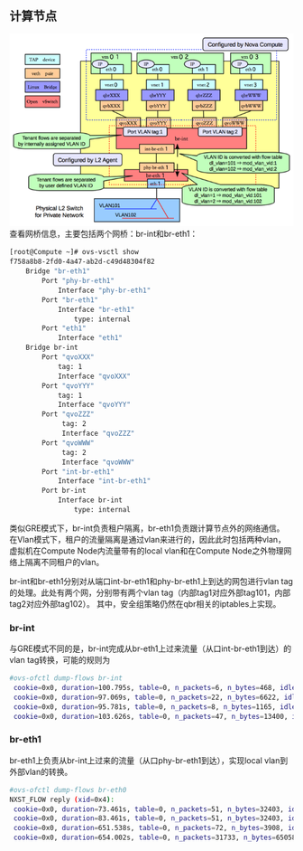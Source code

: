 ## 计算节点
![Vlan 模式下的计算节点](../_images/vlan_compute_node.png)
查看网桥信息，主要包括两个网桥：br-int和br-eth1：
```sh
[root@Compute ~]# ovs-vsctl show
f758a8b8-2fd0-4a47-ab2d-c49d48304f82
    Bridge "br-eth1"
        Port "phy-br-eth1"
            Interface "phy-br-eth1"
        Port "br-eth1"
            Interface "br-eth1"
                type: internal
        Port "eth1"
            Interface "eth1"
    Bridge br-int
        Port "qvoXXX"
            tag: 1
            Interface "qvoXXX"
        Port "qvoYYY"
            tag: 1
            Interface "qvoYYY"
        Port "qvoZZZ"
             tag: 2
             Interface "qvoZZZ"
        Port "qvoWWW"
             tag: 2
             Interface "qvoWWW"
        Port "int-br-eth1"
            Interface "int-br-eth1"
        Port br-int
            Interface br-int
                type: internal
```
类似GRE模式下，br-int负责租户隔离，br-eth1负责跟计算节点外的网络通信。
在Vlan模式下，租户的流量隔离是通过vlan来进行的，因此此时包括两种vlan，虚拟机在Compute Node内流量带有的local vlan和在Compute Node之外物理网络上隔离不同租户的vlan。

br-int和br-eth1分别对从端口int-br-eth1和phy-br-eth1上到达的网包进行vlan tag的处理。此处有两个网，分别带有两个vlan tag（内部tag1对应外部tag101，内部tag2对应外部tag102）。
其中，安全组策略仍然在qbr相关的iptables上实现。

### br-int
与GRE模式不同的是，br-int完成从br-eth1上过来流量（从口int-br-eth1到达）的vlan tag转换，可能的规则为
```sh
#ovs-ofctl dump-flows br-int
 cookie=0x0, duration=100.795s, table=0, n_packets=6, n_bytes=468, idle_age=90, priority=2,in_port=3 actions=drop
 cookie=0x0, duration=97.069s, table=0, n_packets=22, n_bytes=6622, idle_age=31, priority=3,in_port=3,dl_vlan=101 actions=mod_vlan_vid:1,NORMAL
 cookie=0x0, duration=95.781s, table=0, n_packets=8, n_bytes=1165, idle_age=11, priority=3,in_port=3,dl_vlan=102 actions=mod_vlan_vid:2,NORMAL
 cookie=0x0, duration=103.626s, table=0, n_packets=47, n_bytes=13400, idle_age=11, priority=1 actions=NORMAL
```

### br-eth1
br-eth1上负责从br-int上过来的流量（从口phy-br-eth1到达），实现local vlan到外部vlan的转换。
```sh
#ovs-ofctl dump-flows br-eth0
NXST_FLOW reply (xid=0x4):
 cookie=0x0, duration=73.461s, table=0, n_packets=51, n_bytes=32403, idle_age=2, hard_age=65534, priority=4,in_port=4,dl_vlan=1 actions=mod_vlan_vid:101,NORMAL
 cookie=0x0, duration=83.461s, table=0, n_packets=51, n_bytes=32403, idle_age=2, hard_age=65534, priority=4,in_port=4,dl_vlan=2 actions=mod_vlan_vid:102,NORMAL
 cookie=0x0, duration=651.538s, table=0, n_packets=72, n_bytes=3908, idle_age=2574, hard_age=65534, priority=2,in_port=4 actions=drop
 cookie=0x0, duration=654.002s, table=0, n_packets=31733, n_bytes=6505880, idle_age=2, hard_age=65534, priority=1 actions=NORMAL
```
